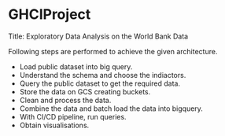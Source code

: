 # GHCIProject

Title: Exploratory Data Analysis on the World Bank Data

Following steps are performed to achieve the given architecture.

- Load public dataset into big query.
- Understand the schema and choose the indiactors.
- Query the public dataset to get the required data.
- Store the data on GCS creating buckets.
- Clean and process the data.
- Combine the data and batch load the data into bigquery.
- With CI/CD pipeline, run queries.
- Obtain visualisations.
